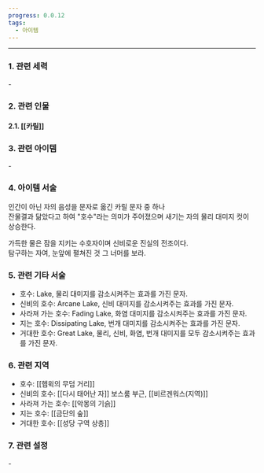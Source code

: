 ```yaml
---
progress: 0.0.12
tags:
  - 아이템
---
```

---
### 1. 관련 세력 
\-

### 2. 관련 인물
#### 2.1. [[카릴]]

### 3. 관련 아이템
\-

### 4. 아이템 서술
인간이 아닌 자의 음성을 문자로 옮긴 카릴 문자 중 하나  
잔물결과 닮았다고 하여 "호수"라는 의미가 주어졌으며 새기는 자의 물리 대미지 컷이 상승한다.  
  
가득한 물은 잠을 지키는 수호자이며 신비로운 진실의 전조이다.  
탐구하는 자여, 눈앞에 펼쳐진 것 그 너머를 보라.

### 5. 관련 기타 서술
- 호수: Lake, 물리 대미지를 감소시켜주는 효과를 가진 문자.
- 신비의 호수: Arcane Lake, 신비 대미지를 감소시켜주는 효과를 가진 문자.
- 사라져 가는 호수: Fading Lake, 화염 대미지를 감소시켜주는 효과를 가진 문자.
- 지는 호수: Dissipating Lake, 번개 대미지를 감소시켜주는 효과를 가진 문자.
- 거대한 호수: Great Lake, 물리, 신비, 화염, 번개 대미지를 모두 감소시켜주는 효과를 가진 문자.

### 6. 관련 지역
- 호수: [[헴윅의 무덤 거리]]
- 신비의 호수: [[다시 태어난 자]] 보스룸 부근, [[비르겐워스(지역)]]
- 사라져 가는 호수: [[악몽의 기슭]]
- 지는 호수: [[금단의 숲]]
- 거대한 호수: [[성당 구역 상층]]

### 7. 관련 설정
\-